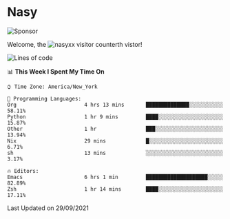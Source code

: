 # Nasy

<!--
<p align="center">
<img height="200" src="https://github-readme-stats.vercel.app/api?username=nasyxx&count_private=true&show_icons=true&theme=dracula&include_all_commits=true"/>
<img height="200" src="https://github-readme-stats.vercel.app/api/top-langs/?username=nasyxx&theme=dracula&hide=html,jupyter+notebook&count_private=true&show_icons=true"/>
</p>

  
----------------
-->

![Sponsor](https://img.shields.io/static/v1.svg?label=Sponsor&message=%E2%9D%A4&logo=GitHub&style=flat&color=pink)
 
Welcome, the ![nasyxx visitor counter](https://count.getloli.com/get/@nasyxx?theme=rule34)th vistor!
 
<!--START_SECTION:waka-->
![Lines of code](https://img.shields.io/badge/From%20Hello%20World%20I%27ve%20Written-5.4%20million%20lines%20of%20code-blue)

📊 **This Week I Spent My Time On** 

```text
⌚︎ Time Zone: America/New_York

💬 Programming Languages: 
Org                      4 hrs 13 mins       ██████████████░░░░░░░░░░░   58.11% 
Python                   1 hr 9 mins         ████░░░░░░░░░░░░░░░░░░░░░   15.87% 
Other                    1 hr                ███░░░░░░░░░░░░░░░░░░░░░░   13.94% 
Nix                      29 mins             █░░░░░░░░░░░░░░░░░░░░░░░░   6.71% 
sh                       13 mins             ░░░░░░░░░░░░░░░░░░░░░░░░░   3.17%

🔥 Editors: 
Emacs                    6 hrs 1 min         ████████████████████░░░░░   82.89% 
Zsh                      1 hr 14 mins        ████░░░░░░░░░░░░░░░░░░░░░   17.11%

```


 Last Updated on 29/09/2021
<!--END_SECTION:waka-->

<!-- ![visitors](https://visitor-badge.laobi.icu/badge?page_id=nasyxx.nasyxx) -->
